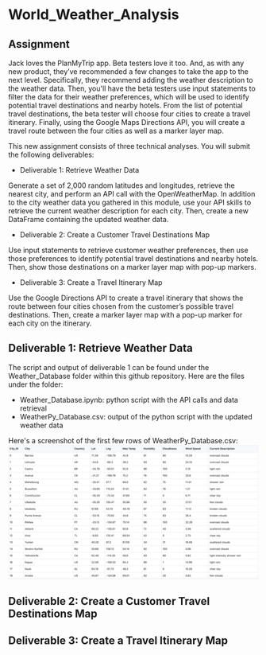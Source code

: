# World_Weather_Analysis

## Assignment
Jack loves the PlanMyTrip app. Beta testers love it too. And, as with any new product, they’ve recommended a few changes to take the app to the next level. Specifically, they recommend adding the weather description to the weather data. Then, you'll have the beta testers use input statements to filter the data for their weather preferences, which will be used to identify potential travel destinations and nearby hotels. From the list of potential travel destinations, the beta tester will choose four cities to create a travel itinerary. Finally, using the Google Maps Directions API, you will create a travel route between the four cities as well as a marker layer map.

This new assignment consists of three technical analyses. You will submit the following deliverables:
- Deliverable 1: Retrieve Weather Data

Generate a set of 2,000 random latitudes and longitudes, retrieve the nearest city, and perform an API call with the OpenWeatherMap. In addition to the city weather data you gathered in this module, use your API skills to retrieve the current weather description for each city. Then, create a new DataFrame containing the updated weather data.

- Deliverable 2: Create a Customer Travel Destinations Map

Use input statements to retrieve customer weather preferences, then use those preferences to identify potential travel destinations and nearby hotels. Then, show those destinations on a marker layer map with pop-up markers.

- Deliverable 3: Create a Travel Itinerary Map

Use the Google Directions API to create a travel itinerary that shows the route between four cities chosen from the customer’s possible travel destinations. Then, create a marker layer map with a pop-up marker for each city on the itinerary.

## Deliverable 1: Retrieve Weather Data
The script and output of deliverable 1 can be found under the Weather_Database folder within this github repository. Here are the files under the folder: 
- Weather_Database.ipynb: python script with the API calls and data retrieval 
- WeatherPy_Database.csv: output of the python script with the updated weather data 

Here's a screenshot of the first few rows of WeatherPy_Database.csv:
![](Weather_Database/DataBase.png)

## Deliverable 2: Create a Customer Travel Destinations Map

## Deliverable 3: Create a Travel Itinerary Map


